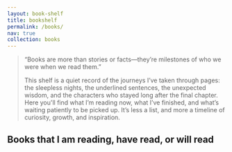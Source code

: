 ```yaml
---
layout: book-shelf
title: bookshelf
permalink: /books/
nav: true
collection: books
---
```


> “Books are more than stories or facts—they’re milestones of who we were when we read them.”
>
> This shelf is a quiet record of the journeys I’ve taken through pages: the sleepless nights, the underlined sentences, the unexpected wisdom, and the characters who stayed long after the final chapter. Here you'll find what I’m reading now, what I’ve finished, and what’s waiting patiently to be picked up. It’s less a list, and more a timeline of curiosity, growth, and inspiration.

## Books that I am reading, have read, or will read